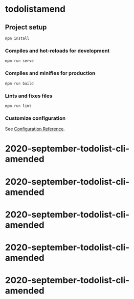 # todolistamend

## Project setup
```
npm install
```

### Compiles and hot-reloads for development
```
npm run serve
```

### Compiles and minifies for production
```
npm run build
```

### Lints and fixes files
```
npm run lint
```

### Customize configuration
See [Configuration Reference](https://cli.vuejs.org/config/).
# 2020-september-todolist-cli-amended
# 2020-september-todolist-cli-amended
# 2020-september-todolist-cli-amended
# 2020-september-todolist-cli-amended
# 2020-september-todolist-cli-amended
